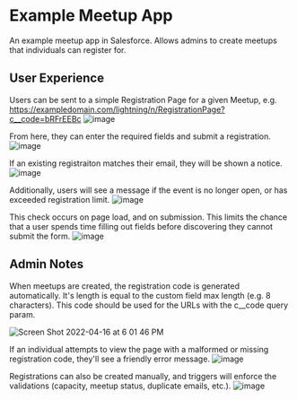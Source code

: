 # Example Meetup App

An example meetup app in Salesforce. Allows admins to create meetups that individuals can register for.

## User Experience

Users can be sent to a simple Registration Page for a given Meetup, e.g. https://exampledomain.com/lightning/n/RegistrationPage?c__code=bRFrEEBc
![image](https://user-images.githubusercontent.com/103609517/163692456-4bb67095-fc6c-41c6-8c2f-b9f5a43e2c54.png)


From here, they can enter the required fields and submit a registration.
![image](https://user-images.githubusercontent.com/103609517/163692466-da18b4db-d394-4b8c-8254-97f2d01deae9.png)

If an existing registraiton matches their email, they will be shown a notice.
![image](https://user-images.githubusercontent.com/103609517/163692490-b06cf86d-7596-423e-8133-60e13300f672.png)

Additionally, users will see a message if the event is no longer open, or has exceeded registration limit.
![image](https://user-images.githubusercontent.com/103609517/163692618-96080c6a-3607-4d88-b295-bc610215f4d6.png)


This check occurs on page load, and on submission. This limits the chance that a user spends time filling out fields before discovering they cannot submit the form.
![image](https://user-images.githubusercontent.com/103609517/163692639-508839e8-2f86-42ec-b852-a21168efd55c.png)


## Admin Notes

When meetups are created, the registration code is generated automatically. It's length is equal to the custom field max length (e.g. 8 characters). This code should be used for the URLs with the c__code query param.

![Screen Shot 2022-04-16 at 6 01 46 PM](https://user-images.githubusercontent.com/103609517/163692682-5287cc0d-0676-4b13-b7f2-8e0f581c0eb2.png)


If an individual attempts to view the page with a malformed or missing registration code, they'll see a friendly error message.
![image](https://user-images.githubusercontent.com/103609517/163692691-7bbb7ad7-7850-470d-8d4e-cf1f96b401f9.png)


Registrations can also be created manually, and triggers will enforce the validations (capacity, meetup status, duplicate emails, etc.).
![image](https://user-images.githubusercontent.com/103609517/163692705-ae2de42f-eb2b-4508-95bd-a4fab2c5251f.png)

